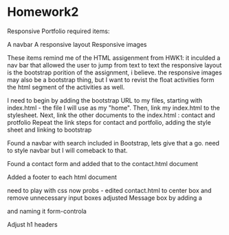 # Homework2
Responsive Portfolio
required items:

A navbar
A responsive layout
Responsive images

These items remind me of the HTML assigenment from HWK1:
 it inculded a nav bar that allowed the user to jump from text to text
 the responsive layout is the bootstrap porition of the assignment, i believe. 
 the responsive images may also be a bootstrap thing, but I want to revist the float activities form the html segment of the activities as well. 

I need to begin by adding the bootstrap URL to my files, starting with index.html - the file I will use as my "home".
Then, link my index.html to the stylesheet.
Next, link the other documents to the index.html : contact and protfolio
Repeat the link steps for contact and portfolio, adding the style sheet and linking to bootstrap

Found a navbar with search included in Bootstrap, lets give that a go.
 need to style navbar but I will comeback to that.

Found a contact form and added that to the contact.html document

Added a footer to each html document

need to play with css now probs - edited contact.html to center box and remove unnecessary input boxes
    adjusted Message box by adding a <div> and naming it form-controla

Adjust h1 headers 


